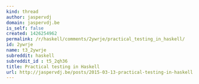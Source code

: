 ```yaml
---
kind: thread
author: jaspervdj
domain: jaspervdj.be
is_self: false
created: 1426254962
permalink: /r/haskell/comments/2ywrje/practical_testing_in_haskell/
id: 2ywrje
name: t3_2ywrje
subreddit: haskell
subreddit_id : t5_2qh36
title: Practical testing in Haskell
url: http://jaspervdj.be/posts/2015-03-13-practical-testing-in-haskell.html
---
```



